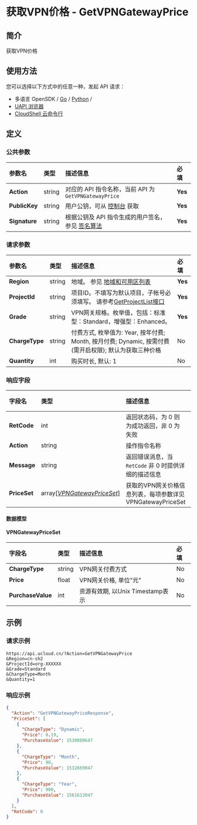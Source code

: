 # 获取VPN价格 - GetVPNGatewayPrice

## 简介

获取VPN价格






## 使用方法

您可以选择以下方式中的任意一种，发起 API 请求：
- 多语言 OpenSDK / [Go](https://github.com/ucloud/ucloud-sdk-go) / [Python](https://github.com/ucloud/ucloud-sdk-python3) /
- [UAPI 浏览器](https://console.ucloud.cn/uapi/detail?id=GetVPNGatewayPrice)
- [CloudShell 云命令行](https://shell.ucloud.cn/)


## 定义

### 公共参数

| 参数名 | 类型 | 描述信息 | 必填 |
|:---|:---|:---|:---|
| **Action**     | string  | 对应的 API 指令名称，当前 API 为 `GetVPNGatewayPrice`                        | **Yes** |
| **PublicKey**  | string  | 用户公钥，可从 [控制台](https://console.ucloud.cn/uapi/apikey) 获取                                             | **Yes** |
| **Signature**  | string  | 根据公钥及 API 指令生成的用户签名，参见 [签名算法](api/summary/signature.md)  | **Yes** |

### 请求参数

| 参数名 | 类型 | 描述信息 | 必填 |
|:---|:---|:---|:---|
| **Region** | string | 地域。 参见 [地域和可用区列表](api/summary/regionlist) |**Yes**|
| **ProjectId** | string | 项目ID。不填写为默认项目，子帐号必须填写。 请参考[GetProjectList接口](api/summary/get_project_list) |**Yes**|
| **Grade** | string | VPN网关规格。枚举值，包括：标准型：Standard，增强型：Enhanced。 |**Yes**|
| **ChargeType** | string | 付费方式, 枚举值为: Year, 按年付费; Month, 按月付费; Dynamic, 按需付费(需开启权限); 默认为获取三种价格 |No|
| **Quantity** | int | 购买时长, 默认: 1 |No|

### 响应字段

| 字段名 | 类型 | 描述信息 | 必填 |
|:---|:---|:---|:---|
| **RetCode** | int | 返回状态码，为 0 则为成功返回，非 0 为失败 |**Yes**|
| **Action** | string | 操作指令名称 |**Yes**|
| **Message** | string | 返回错误消息，当 `RetCode` 非 0 时提供详细的描述信息 |No|
| **PriceSet** | array[[*VPNGatewayPriceSet*](#VPNGatewayPriceSet)] | 获取的VPN网关价格信息列表，每项参数详见 VPNGatewayPriceSet |No|

#### 数据模型


#### VPNGatewayPriceSet

| 字段名 | 类型 | 描述信息 | 必填 |
|:---|:---|:---|:---|
| **ChargeType** | string | VPN网关付费方式 |No|
| **Price** | float | VPN网关价格, 单位"元" |No|
| **PurchaseValue** | int | 资源有效期, 以Unix Timestamp表示 |No|

## 示例

### 请求示例
    
```
https://api.ucloud.cn/?Action=GetVPNGatewayPrice
&Region=cn-sh2
&ProjectId=org-XXXXXX
&Grade=Standard
&ChargeType=Month
&Quantity=1
```

### 响应示例
    
```json
{
  "Action": "GetVPNGatewayPriceResponse",
  "PriceSet": [
    {
      "ChargeType": "Dynamic",
      "Price": 0.19,
      "PurchaseValue": 1530080647
    },
    {
      "ChargeType": "Month",
      "Price": 90,
      "PurchaseValue": 1532669047
    },
    {
      "ChargeType": "Year",
      "Price": 900,
      "PurchaseValue": 1561613047
    }
  ],
  "RetCode": 0
}
```





